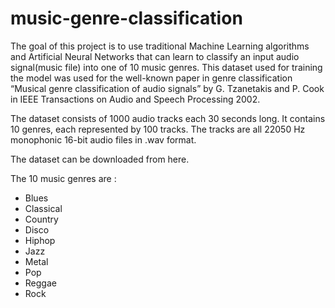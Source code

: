 # music-genre-classification


The goal of this project is to use traditional Machine Learning algorithms and Artificial Neural Networks that can learn to classify an input audio signal(music file) into one of 10 music genres. This dataset used for training the model was used for the well-known paper in genre classification “Musical genre classification of audio signals” by G. Tzanetakis and P. Cook in IEEE Transactions on Audio and Speech Processing 2002.

The dataset consists of 1000 audio tracks each 30 seconds long. It contains 10 genres, each represented by 100 tracks. The tracks are all 22050 Hz monophonic 16-bit audio files in .wav format.

The dataset can be downloaded from here.

The 10 music genres are :

 - Blues
 - Classical
 - Country
 - Disco
 - Hiphop
 - Jazz
 - Metal
 - Pop
 - Reggae
 - Rock
 
